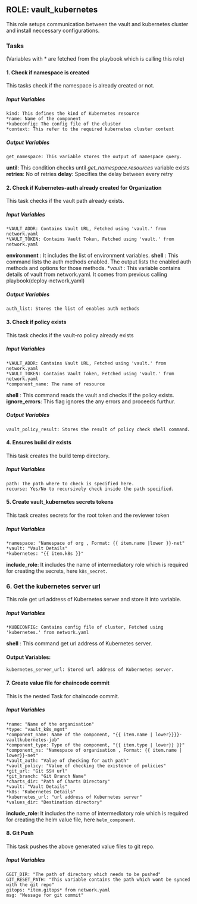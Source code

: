 [//]: # (##############################################################################################)
[//]: # (Copyright Accenture. All Rights Reserved.)
[//]: # (SPDX-License-Identifier: Apache-2.0)
[//]: # (##############################################################################################)

## ROLE: vault_kubernetes
This role setups communication between the vault and kubernetes cluster and install neccessary configurations.

### Tasks
(Variables with * are fetched from the playbook which is calling this role)
#### 1. Check if namespace is created
This tasks check if the namespace is already created or not.
##### Input Variables
    kind: This defines the kind of Kubernetes resource
    *name: Name of the component 
    *kubeconfig: The config file of the cluster
    *context: This refer to the required kubernetes cluster context
##### Output Variables

    get_namespace: This variable stores the output of namespace query.
  **until**: This condition checks until *get_namespace.resources* variable exists
  **retries**: No of retries
  **delay**: Specifies the delay between every retry

#### 2. Check if Kubernetes-auth already created for Organization
This task checks if the vault path already exists.
##### Input Variables
    *VAULT_ADDR: Contains Vault URL, Fetched using 'vault.' from network.yaml
    *VAULT_TOKEN: Contains Vault Token, Fetched using 'vault.' from network.yaml
**environment** : It includes the list of environment variables.
**shell** : This command lists the auth methods enabled. The output lists the enabled auth methods and options for those methods.
**vault* : This variable contains details of vault from network.yaml. It comes from previous calling playbook(deploy-network,yaml) 

##### Output Variables
    auth_list: Stores the list of enables auth methods

#### 3. Check if policy exists
This task checks if the vault-ro policy already exists
##### Input Variables
    *VAULT_ADDR: Contains Vault URL, Fetched using 'vault.' from network.yaml
    *VAULT_TOKEN: Contains Vault Token, Fetched using 'vault.' from network.yaml
    *component_name: The name of resource
**shell** : This command reads the vault and checks if the policy exists.
**ignore_errors**: This flag ignores the any errors and proceeds furthur.

##### Output Variables
    vault_policy_result: Stores the result of policy check shell command.

#### 4. Ensures build dir exists
This task creates the build temp directory.
##### Input Variables
    path: The path where to check is specified here.
    recurse: Yes/No to recursively check inside the path specified. 

#### 5. Create vault_kubernetes secrets tokens
This task creates secrets for the root token and the reviewer token
##### Input Variables
    *namespace: "Namespace of org , Format: {{ item.name |lower }}-net"
    *vault: "Vault Details"
    *kubernetes: "{{ item.k8s }}"
**include_role**: It includes the name of intermediatory role which is required for creating the secrets, here `k8s_secret`.

### 6. Get the kubernetes server url
This role get url address of Kubernetes server and store it into variable.
##### Input Variables
    *KUBECONFIG: Contains config file of cluster, Fetched using 'kubernetes.' from network.yaml
**shell** : This command get url address of Kubernetes server.
 
#### Output Variables:
    kubernetes_server_url: Stored url address of Kubernetes server.

#### 7. Create value file for chaincode commit
This is the nested Task for chaincode commit.
##### Input Variables
    *name: "Name of the organisation"
    *type: "vault_k8s_mgmt"
    *component_name: Name of the component, "{{ item.name | lower}}}}-vaultkubernetes-job"
    *component_type: Type of the component, "{{ item.type | lower}} }}"
    *component_ns: "Namespace of organisation , Format: {{ item.name | lower}}-net"
    *vault_auth: "Value of checking for auth path"
    *vault_policy: "Value of checking the existence of policies"
    *git_url: "Git SSH url"
    *git_branch: "Git Branch Name"
    *charts_dir: "Path of Charts Directory"
    *vault: "Vault Details"
    *k8s: "Kubernetes Details"
    *kubernetes_url: "url address of Kubernetes server"
    *values_dir: "Destination directory"
**include_role**: It includes the name of intermediatory role which is required for creating the helm value file, here `helm_component`.

#### 8. Git Push
This task pushes the above generated value files to git repo.
##### Input Variables
    GGIT_DIR: "The path of directory which needs to be pushed"    
    GIT_RESET_PATH: "This variable contains the path which wont be synced with the git repo"
    gitops: *item.gitops* from network.yaml
    msg: "Message for git commit"
